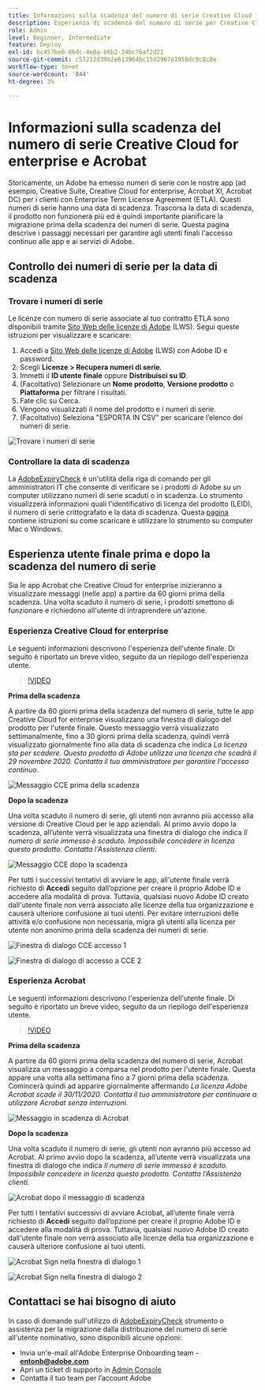 ```yaml
---
title: Informazioni sulla scadenza del numero di serie Creative Cloud for enterprise e Acrobat
description: Esperienza di scadenza del numero di serie per Creative Cloud for enterprise e Acrobat
role: Admin
level: Beginner, Intermediate
feature: Deploy
exl-id: bc457be0-86dc-4e8a-b6b2-34bc76af2d21
source-git-commit: c57212d39b2e613964bc15d2967a1958dc0c8c8e
workflow-type: tm+mt
source-wordcount: '844'
ht-degree: 3%

---
```


# Informazioni sulla scadenza del numero di serie Creative Cloud for enterprise e Acrobat

Storicamente, un Adobe ha emesso numeri di serie con le nostre app (ad esempio, Creative Suite, Creative Cloud for enterprise, Acrobat XI, Acrobat DC) per i clienti con Enterprise Term License Agreement (ETLA). Questi numeri di serie hanno una data di scadenza. Trascorsa la data di scadenza, il prodotto non funzionerà più ed è quindi importante pianificare la migrazione prima della scadenza dei numeri di serie. Questa pagina descrive i passaggi necessari per garantire agli utenti finali l&#39;accesso continuo alle app e ai servizi di Adobe.

## Controllo dei numeri di serie per la data di scadenza

### Trovare i numeri di serie

Le licenze con numero di serie associate al tuo contratto ETLA sono disponibili tramite [Sito Web delle licenze di Adobe](https://licensing.adobe.com/) (LWS). Segui queste istruzioni per visualizzare e scaricare:

1. Accedi a [Sito Web delle licenze di Adobe](https://licensing.adobe.com/) (LWS) con Adobe ID e password.
1. Scegli **Licenze > Recupera numeri di serie**.
1. Immetti il **ID utente finale** oppure **Distribuisci su ID**.
1. (Facoltativo) Selezionare un **Nome prodotto**, **Versione prodotto** o **Piattaforma** per filtrare i risultati.
1. Fate clic su Cerca.
1. Vengono visualizzati il nome del prodotto e i numeri di serie.
1. (Facoltativo) Seleziona &quot;ESPORTA IN CSV&quot; per scaricare l’elenco dei numeri di serie.

![Trovare i numeri di serie](assets/retrieveserialnumbers.png)

### Controllare la data di scadenza

La [AdobeExpiryCheck](https://helpx.adobe.com/enterprise/kb/volume-license-expiration-check.html) è un&#39;utilità della riga di comando per gli amministratori IT che consente di verificare se i prodotti di Adobe su un computer utilizzano numeri di serie scaduti o in scadenza. Lo strumento visualizzerà informazioni quali l&#39;identificativo di licenza del prodotto (LEID), il numero di serie crittografato e la data di scadenza. Questa [pagina](https://helpx.adobe.com/enterprise/kb/volume-license-expiration-check.html) contiene istruzioni su come scaricare e utilizzare lo strumento su computer Mac o Windows.

## Esperienza utente finale prima e dopo la scadenza del numero di serie

Sia le app Acrobat che Creative Cloud for enterprise inizieranno a visualizzare messaggi (nelle app) a partire da 60 giorni prima della scadenza. Una volta scaduto il numero di serie, i prodotti smettono di funzionare e richiedono all&#39;utente di intraprendere un&#39;azione.

### Esperienza Creative Cloud for enterprise

Le seguenti informazioni descrivono l&#39;esperienza dell&#39;utente finale. Di seguito è riportato un breve video, seguito da un riepilogo dell&#39;esperienza utente.

>[!VIDEO](https://video.tv.adobe.com/v/331746?hidetitle=true)

**Prima della scadenza**

A partire da 60 giorni prima della scadenza del numero di serie, tutte le app Creative Cloud for enterprise visualizzano una finestra di dialogo del prodotto per l&#39;utente finale. Questo messaggio verrà visualizzato settimanalmente, fino a 30 giorni prima della scadenza, quindi verrà visualizzato giornalmente fino alla data di scadenza che indica *La licenza sta per scadere. Questo prodotto di Adobe utilizza una licenza che scadrà il 29 novembre 2020. Contatta il tuo amministratore per garantire l&#39;accesso continuo*.

![Messaggio CCE prima della scadenza](assets/cceexpiring.png)

**Dopo la scadenza**

Una volta scaduto il numero di serie, gli utenti non avranno più accesso alla versione di Creative Cloud per le app aziendali. Al primo avvio dopo la scadenza, all’utente verrà visualizzata una finestra di dialogo che indica *Il numero di serie immesso è scaduto. Impossibile concedere in licenza questo prodotto. Contatta l&#39;Assistenza clienti*.

![Messaggio CCE dopo la scadenza](assets/cceafterexpire.png)

Per tutti i successivi tentativi di avviare le app, all&#39;utente finale verrà richiesto di **Accedi** seguito dall’opzione per creare il proprio Adobe ID e accedere alla modalità di prova. Tuttavia, qualsiasi nuovo Adobe ID creato dall&#39;utente finale non verrà associato alle licenze della tua organizzazione e causerà ulteriore confusione ai tuoi utenti. Per evitare interruzioni delle attività e/o confusione non necessaria, migra gli utenti alla licenza per utente non anonimo prima della scadenza dei numeri di serie.

![Finestra di dialogo CCE accesso 1](assets/ccesignin1.png)

![Finestra di dialogo di accesso a CCE 2](assets/ccesignin2.png)

### Esperienza Acrobat

Le seguenti informazioni descrivono l&#39;esperienza dell&#39;utente finale. Di seguito è riportato un breve video, seguito da un riepilogo dell&#39;esperienza utente.

>[!VIDEO](https://video.tv.adobe.com/v/331749?hidetitle=true)


**Prima della scadenza**

A partire da 60 giorni prima della scadenza del numero di serie, Acrobat visualizza un messaggio a comparsa nel prodotto per l&#39;utente finale. Questa appare una volta alla settimana fino a 7 giorni prima della scadenza. Comincerà quindi ad apparire giornalmente affermando *La licenza Adobe Acrobat scade il 30/11/2020. Contatta il tuo amministratore per continuare a utilizzare Acrobat senza interruzioni.*

![Messaggio in scadenza di Acrobat](assets/acrobatexpiring.png)

**Dopo la scadenza**

Una volta scaduto il numero di serie, gli utenti non avranno più accesso ad Acrobat. Al primo avvio dopo la scadenza, all’utente verrà visualizzata una finestra di dialogo che indica *Il numero di serie immesso è scaduto. Impossibile concedere in licenza questo prodotto. Contatta l’Assistenza clienti.*

![Acrobat dopo il messaggio di scadenza](assets/acrobatafterexpire.png)

Per tutti i tentativi successivi di avviare Acrobat, all’utente finale verrà richiesto di **Accedi** seguito dall’opzione per creare il proprio Adobe ID e accedere alla modalità di prova. Tuttavia, qualsiasi nuovo Adobe ID creato dall&#39;utente finale non verrà associato alle licenze della tua organizzazione e causerà ulteriore confusione ai tuoi utenti.

![Acrobat Sign nella finestra di dialogo 1](assets/acrobatsignin1.png)

![Acrobat Sign nella finestra di dialogo 2](assets/acrobatsignin2.png)

## Contattaci se hai bisogno di aiuto

In caso di domande sull&#39;utilizzo di [AdobeExpiryCheck](https://helpx.adobe.com/enterprise/kb/volume-license-expiration-check.html) strumento o assistenza per la migrazione dalla distribuzione del numero di serie all&#39;utente nominativo, sono disponibili alcune opzioni:
* Invia un&#39;e-mail all&#39;Adobe Enterprise Onboarding team - **entonb@adobe.com**
* Apri un ticket di supporto in [Admin Console](https://adminconsole.adobe.com/support)
* Contatta il tuo team per l’account Adobe
